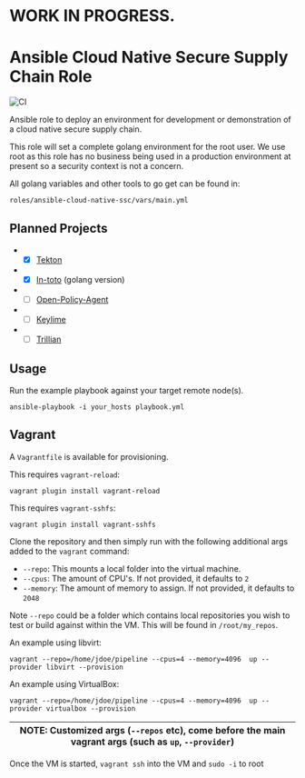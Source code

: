 # WORK IN PROGRESS.

Ansible Cloud Native Secure Supply Chain Role
=============================================

![CI](https://github.com/redhat-octo-security/ansible-cloud-native-ssc/workflows/CI/badge.svg)

Ansible role to deploy an environment for development or demonstration of a
cloud native secure supply chain.

This role will set a complete golang environment for the root user. We use root
as this role has no business being used in a production environment at present
so a security context is not a concern.

All golang variables and other tools to go get can be found in:

`roles/ansible-cloud-native-ssc/vars/main.yml`

Planned Projects
----------------

* - [x] [Tekton](https://tekton.dev/)
* - [x] [In-toto](https://in-toto.io/) (golang version)
* - [ ] [Open-Policy-Agent](https://www.openpolicyagent.org/)
* - [ ] [Keylime](https://keylime.dev/)
* - [ ] [Trillian](https://github.com/google/trillian)

Usage
-----

Run the example playbook against your target remote node(s).

```
ansible-playbook -i your_hosts playbook.yml
```
Vagrant
-------

A `Vagrantfile` is available for provisioning.

This requires `vagrant-reload`:

`vagrant plugin install vagrant-reload`

This requires `vagrant-sshfs`:

`vagrant plugin install vagrant-sshfs`

Clone the repository and then simply run with the following additional args
added to the `vagrant` command:

* `--repo`: This mounts a local folder into the virtual machine.
* `--cpus`: The amount of CPU's. If not provided, it defaults to `2`
* `--memory`: The amount of memory to assign.  If not provided, it defaults to `2048`


Note `--repo` could be a folder which contains local repositories you wish to
test or build against within the VM. This will be found in `/root/my_repos`.


An example using libvirt:

```
vagrant --repo=/home/jdoe/pipeline --cpus=4 --memory=4096  up --provider libvirt --provision
```

An example using VirtualBox:

```
vagrant --repo=/home/jdoe/pipeline --cpus=4 --memory=4096  up --provider virtualbox --provision
```

| NOTE: Customized args (`--repos` etc), come before the main vagrant args (such as `up`, `--provider`) |
| --- |

Once the VM is started, `vagrant ssh` into the VM and `sudo -i` to root

